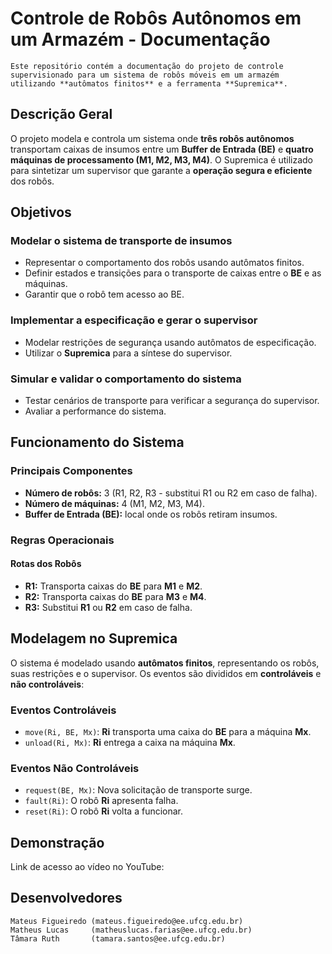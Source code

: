 # Controle de Robôs Autônomos em um Armazém - Documentação

    Este repositório contém a documentação do projeto de controle supervisionado para um sistema de robôs móveis em um armazém utilizando **autômatos finitos** e a ferramenta **Supremica**.

## Descrição Geral

O projeto modela e controla um sistema onde **três robôs autônomos** transportam caixas de insumos entre um **Buffer de Entrada (BE)** e **quatro máquinas de processamento (M1, M2, M3, M4)**. O Supremica é utilizado para sintetizar um supervisor que garante a **operação segura e eficiente** dos robôs.

## Objetivos

### Modelar o sistema de transporte de insumos
- Representar o comportamento dos robôs usando autômatos finitos.
- Definir estados e transições para o transporte de caixas entre o **BE** e as máquinas.
- Garantir que o robô tem acesso ao BE.

### Implementar a especificação e gerar o supervisor
- Modelar restrições de segurança usando autômatos de especificação.
- Utilizar o **Supremica** para a síntese do supervisor.

### Simular e validar o comportamento do sistema
- Testar cenários de transporte para verificar a segurança do supervisor.
- Avaliar a performance do sistema.

## Funcionamento do Sistema

### Principais Componentes
- **Número de robôs:** 3 (R1, R2, R3 - substitui R1 ou R2 em caso de falha).
- **Número de máquinas:** 4 (M1, M2, M3, M4).
- **Buffer de Entrada (BE):** local onde os robôs retiram insumos.

### Regras Operacionais

#### Rotas dos Robôs
- **R1:** Transporta caixas do **BE** para **M1** e **M2**.
- **R2:** Transporta caixas do **BE** para **M3** e **M4**.
- **R3:** Substitui **R1** ou **R2** em caso de falha.

## Modelagem no Supremica

O sistema é modelado usando **autômatos finitos**, representando os robôs, suas restrições e o supervisor. Os eventos são divididos em **controláveis** e **não controláveis**:

### Eventos Controláveis
- `move(Ri, BE, Mx)`: **Ri** transporta uma caixa do **BE** para a máquina **Mx**.
- `unload(Ri, Mx)`: **Ri** entrega a caixa na máquina **Mx**.

### Eventos Não Controláveis
- `request(BE, Mx)`: Nova solicitação de transporte surge.
- `fault(Ri)`: O robô **Ri** apresenta falha.
- `reset(Ri)`: O robô **Ri** volta a funcionar.

## Demonstração

Link de acesso ao vídeo no YouTube: 

## Desenvolvedores

    Mateus Figueiredo (mateus.figueiredo@ee.ufcg.edu.br)
    Matheus Lucas     (matheuslucas.farias@ee.ufcg.edu.br)
    Tâmara Ruth       (tamara.santos@ee.ufcg.edu.br)
